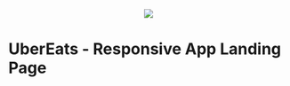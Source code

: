 <!---->
<div align="center">
<img src="./ReadMeFiles/app.jpg" align="center">
</div>

# UberEats - Responsive App Landing Page
